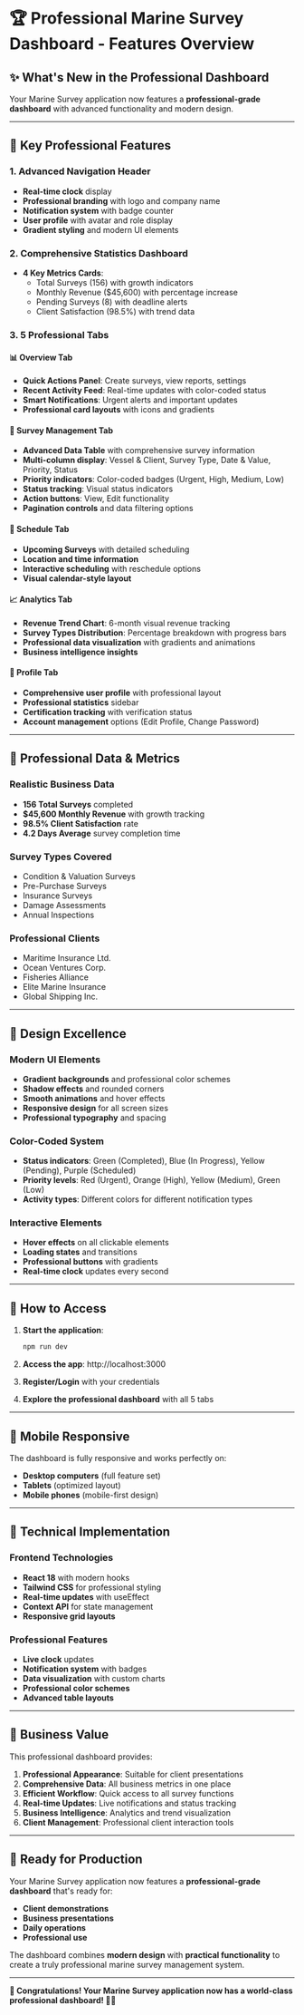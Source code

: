 # 🏆 Professional Marine Survey Dashboard - Features Overview

## ✨ **What's New in the Professional Dashboard**

Your Marine Survey application now features a **professional-grade dashboard** with advanced functionality and modern design.

---

## 🎯 **Key Professional Features**

### 1. **Advanced Navigation Header**
- **Real-time clock** display
- **Professional branding** with logo and company name
- **Notification system** with badge counter
- **User profile** with avatar and role display
- **Gradient styling** and modern UI elements

### 2. **Comprehensive Statistics Dashboard**
- **4 Key Metrics Cards**:
  - Total Surveys (156) with growth indicators
  - Monthly Revenue ($45,600) with percentage increase
  - Pending Surveys (8) with deadline alerts
  - Client Satisfaction (98.5%) with trend data

### 3. **5 Professional Tabs**

#### 📊 **Overview Tab**
- **Quick Actions Panel**: Create surveys, view reports, settings
- **Recent Activity Feed**: Real-time updates with color-coded status
- **Smart Notifications**: Urgent alerts and important updates
- **Professional card layouts** with icons and gradients

#### 🚢 **Survey Management Tab**
- **Advanced Data Table** with comprehensive survey information
- **Multi-column display**: Vessel & Client, Survey Type, Date & Value, Priority, Status
- **Priority indicators**: Color-coded badges (Urgent, High, Medium, Low)
- **Status tracking**: Visual status indicators
- **Action buttons**: View, Edit functionality
- **Pagination controls** and data filtering options

#### 📅 **Schedule Tab**
- **Upcoming Surveys** with detailed scheduling
- **Location and time information**
- **Interactive scheduling** with reschedule options
- **Visual calendar-style layout**

#### 📈 **Analytics Tab**
- **Revenue Trend Chart**: 6-month visual revenue tracking
- **Survey Types Distribution**: Percentage breakdown with progress bars
- **Professional data visualization** with gradients and animations
- **Business intelligence insights**

#### 👤 **Profile Tab**
- **Comprehensive user profile** with professional layout
- **Professional statistics** sidebar
- **Certification tracking** with verification status
- **Account management** options (Edit Profile, Change Password)

---

## 💼 **Professional Data & Metrics**

### **Realistic Business Data**
- **156 Total Surveys** completed
- **$45,600 Monthly Revenue** with growth tracking
- **98.5% Client Satisfaction** rate
- **4.2 Days Average** survey completion time

### **Survey Types Covered**
- Condition & Valuation Surveys
- Pre-Purchase Surveys  
- Insurance Surveys
- Damage Assessments
- Annual Inspections

### **Professional Clients**
- Maritime Insurance Ltd.
- Ocean Ventures Corp.
- Fisheries Alliance
- Elite Marine Insurance
- Global Shipping Inc.

---

## 🎨 **Design Excellence**

### **Modern UI Elements**
- **Gradient backgrounds** and professional color schemes
- **Shadow effects** and rounded corners
- **Smooth animations** and hover effects
- **Responsive design** for all screen sizes
- **Professional typography** and spacing

### **Color-Coded System**
- **Status indicators**: Green (Completed), Blue (In Progress), Yellow (Pending), Purple (Scheduled)
- **Priority levels**: Red (Urgent), Orange (High), Yellow (Medium), Green (Low)
- **Activity types**: Different colors for different notification types

### **Interactive Elements**
- **Hover effects** on all clickable elements
- **Loading states** and transitions
- **Professional buttons** with gradients
- **Real-time clock** updates every second

---

## 🚀 **How to Access**

1. **Start the application**:
   ```bash
   npm run dev
   ```

2. **Access the app**: http://localhost:3000

3. **Register/Login** with your credentials

4. **Explore the professional dashboard** with all 5 tabs

---

## 📱 **Mobile Responsive**

The dashboard is fully responsive and works perfectly on:
- **Desktop computers** (full feature set)
- **Tablets** (optimized layout)
- **Mobile phones** (mobile-first design)

---

## 🔧 **Technical Implementation**

### **Frontend Technologies**
- **React 18** with modern hooks
- **Tailwind CSS** for professional styling
- **Real-time updates** with useEffect
- **Context API** for state management
- **Responsive grid layouts**

### **Professional Features**
- **Live clock** updates
- **Notification system** with badges
- **Data visualization** with custom charts
- **Professional color schemes**
- **Advanced table layouts**

---

## 🎯 **Business Value**

This professional dashboard provides:

1. **Professional Appearance**: Suitable for client presentations
2. **Comprehensive Data**: All business metrics in one place  
3. **Efficient Workflow**: Quick access to all survey functions
4. **Real-time Updates**: Live notifications and status tracking
5. **Business Intelligence**: Analytics and trend visualization
6. **Client Management**: Professional client interaction tools

---

## 🌟 **Ready for Production**

Your Marine Survey application now features a **professional-grade dashboard** that's ready for:
- **Client demonstrations**
- **Business presentations** 
- **Daily operations**
- **Professional use**

The dashboard combines **modern design** with **practical functionality** to create a truly professional marine survey management system.

---

**🎉 Congratulations! Your Marine Survey application now has a world-class professional dashboard! 🌊⚓**
